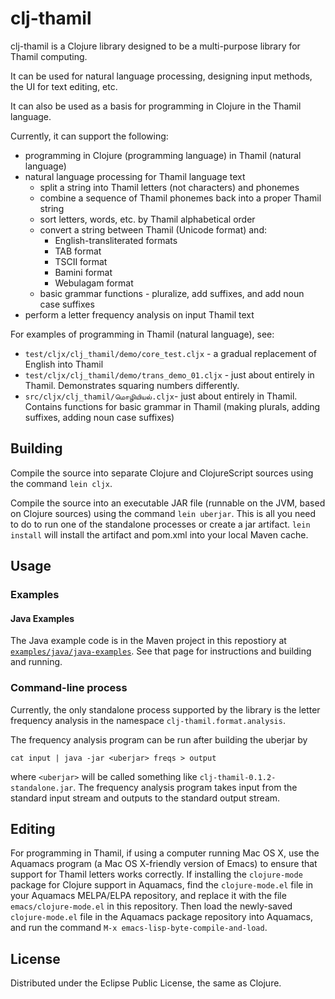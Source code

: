 # clj-thamil

clj-thamil is a Clojure library designed to be a multi-purpose library for Thamil
computing.

It can be used for natural language processing, designing input
methods, the UI for text editing, etc.

It can also be used as a basis for programming in Clojure in the
Thamil language.

Currently, it can support the following:
* programming in Clojure (programming language) in Thamil (natural language)
* natural language processing for Thamil language text
  * split a string into Thamil letters (not characters) and phonemes
  * combine a sequence of Thamil phonemes back into a proper Thamil string
  * sort letters, words, etc. by Thamil alphabetical order
  * convert a string between Thamil (Unicode format) and:
    * English-transliterated formats
    * TAB format
    * TSCII format
    * Bamini format
    * Webulagam format
  * basic grammar functions - pluralize, add suffixes, and add noun
    case suffixes
* perform a letter frequency analysis on input Thamil text

For examples of programming in Thamil (natural language), see:
* `test/cljx/clj_thamil/demo/core_test.cljx` - a gradual
replacement of English into Thamil
* `test/cljx/clj_thamil/demo/trans_demo_01.cljx` - just about entirely
  in Thamil.  Demonstrates squaring numbers differently.
* `src/cljx/clj_thamil/மொழியியல்.cljx`- just about
entirely in Thamil.  Contains functions for basic grammar in Thamil
(making plurals, adding suffixes, adding noun case suffixes)

## Building

Compile the source into separate Clojure and ClojureScript sources using the
command `lein cljx`. 

Compile the source into an executable JAR file (runnable on the JVM,
based on Clojure sources) using the command `lein uberjar`.  This is
all you need to do to run one of the standalone processes or
create a jar artifact.  `lein install` will install the artifact and
pom.xml into your local Maven cache.

## Usage

### Examples

#### Java Examples

The Java example code is in the Maven project in this repostiory at
[`examples/java/java-examples`](examples/java/java-examples/README.md).
See that page for instructions and building and running.

### Command-line process

Currently, the only standalone process supported by the library is the
letter frequency analysis in the namespace
`clj-thamil.format.analysis`.

The frequency analysis program can be
run after building the uberjar by
```
cat input | java -jar <uberjar> freqs > output
```
where `<uberjar>` will be called something like
`clj-thamil-0.1.2-standalone.jar`.   The frequency analysis program
takes input from the standard input stream and outputs to the standard
output stream.

## Editing

For programming in Thamil, if using a computer running Mac OS X, use
the Aquamacs program (a Mac OS X-friendly version of Emacs) to ensure that support for Thamil letters works
correctly.  If installing the `clojure-mode` package for Clojure
support in Aquamacs, find the `clojure-mode.el` file in your Aquamacs
MELPA/ELPA repository, and replace it with the file
`emacs/clojure-mode.el` in this repository.  Then load the newly-saved
`clojure-mode.el` file in the Aquamacs package repository into
Aquamacs, and run the command `M-x emacs-lisp-byte-compile-and-load`. 

## License

Distributed under the Eclipse Public License, the same as Clojure.
